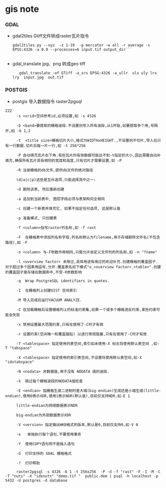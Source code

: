 # gis note

### GDAL
   - gdal2tiles Gtiff文件转成raster瓦片指令 <br />
      ```shell
      gdal2tiles.py --xyz  -z 1-19  -p mercator -w all -r average -s EPSG:4326 -a 0.0 --processes=6 input.tif output_dir```


   - gdal_translate jpg、png 转成geo tiff <br /> 
      ```shell
         gdal_translate -of GTiff -a_srs EPSG:4326 -a_ullr  ulx uly lrx lry  input.jpg  out.tif
 
      ```
     
### POSTGIS
- postgis 导入数据指令 raster2pgsql
  

```
222
     -s <srid>空间参考id,必须设置,如 -s 4326
               
     -b <band>要提取的栅格波段.不设置则写入所有波段,从1开始,如要提取多个用,号隔开,如 -b 1,2
               
     -t  <title size>栅格切片大小,格式为WIDTHxHEIGHT.,不设置则不切片,导入后只有一行数据.切片后每一片一行,如 -t 256*256
               
     -P 自动填充瓦片右下角.有些瓦片的有效数据可能达不到-t指定的大小,因此需要自动补填充,确保所有瓦片具有相同的宽度和高度,只有切片才需要设置,如 -P
               
     -R 注册栅格的db文件,提供db文件的绝对路径
               
     (d|a|c|p)这些是互斥选项,只能选择其中之一:
               
     -d 删除该表, 然后重新创建
               
     -a 追加到当前表中, 图层字段必须与表架构完全相同
               
     -c 创建一个新表并填充它, 如果不指定任何选项, 这是默认值
               
     -p 准备模式, 只创建表
               
     -f <column>指写raster列名称,如 -f rast
               
     -F  在栅格表中添加列名称字段,列名称默认为filename,用于存储删除文件名(不包含路径),如 -F
               
     -n <column> 与-F参数作用相同,只是允许自定义文件列的列名称,如 -n "fname"
               
     -l <overview factor> 未用过,具体用途有用过的欢迎补充.创建栅格的覆盖因子.对于超过多个因素用逗号,分开.覆盖表名如下模式"o_<overview factor>_<table>".创建的覆盖因子是存储在数据库中,不受-R参数影响
               
     -q  Wrap PostgreSQL identifiers in quotes.
               
     -I  在栅格列上创建GIST 空间索引
               
     -M 导入完成后运行VACUUM ANALYZE.
               
     -C 在加载栅格后设置栅格列上的标准约束集,如果一个或多个栅格违反约束,某些约束可能会失败
               
     -x 禁用设置最大范围约束,只有在使用了-C时才有效
               
     -r 设置约束(空间唯一和覆盖磁贴) 以进行常规阻塞,只有在使用了-C时才有效
               
     -T <tablespace> 指定使用的表空间,索引如未使用-X 标志将使用默认表空间 ,如-T "tabspace"
               
     -X <tablespace> 指定使用的索引表空间,不设置将使用默认表空间,如-X "idxtabspace"
               
     -N <nodata> 非数据值,用于没有 NODATA 值的波段.
               
     -k  跳过每个栅格波段的NODATA值检查
               
     -E <endian> 指栅格生成二进制时是大端(big-endian)生成还是小端生成(little-endian),使用0表示XDR,使用1表示NDR(默认值),目前仅支持NDR,如-E 1
               
     little-endian为网络数据表示NDR
               
     big-endian为外部数据表示XDR
               
     -V <version> 指定输出WKB格式的版本,默认是0,目前仅支持0,如-V 0
               
     -e   单独执行每个语句,不要使用事务
               
     -Y  使用COPY语句而不是插入语句
               
     -G  打印支持的 GDAL 栅格格式
               
     -?  打印帮助
     
     raster2pgsql -s 4326 -b 1 -t 256x256  -P -d -f "rast" -F -I -M -C -T "nuts" -X "idxnuts" "demo.tif "  public.dem | psql -h localhost -p 5432 -U postgres -d database

```